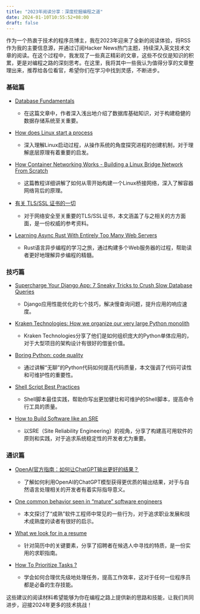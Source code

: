 ```yaml
---
title: "2023年阅读分享：深度挖掘编程之道"
date: 2024-01-10T10:55:52+08:00
draft: false
---
```


作为一个热衷于技术的程序员博主，我在2023年迎来了全新的阅读体验，将RSS作为我的主要信息源，并通过订阅Hacker News热门主题，持续深入英文技术文章的阅读。在这个过程中，我发现了一些真正精彩的文章，这些不仅仅是知识的积累，更是对编程之路的深刻思考。在这里，我将其中一些我认为值得分享的文章整理出来，推荐给各位看官，希望你们在学习中找到灵感，不断进步。

<!--more-->

### **基础篇**

- [Database Fundamentals](https://tontinton.com/posts/database-fundementals/)
  - 在这篇文章中，作者深入浅出地介绍了数据库基础知识，对于构建稳健的数据存储系统至关重要。

- [How does Linux start a process](https://iq.thc.org/how-does-linux-start-a-process)
  - 深入理解Linux启动过程，从操作系统的角度探究进程的创建机制，对于理解底层原理有着重要的启发。

- [How Container Networking Works - Building a Linux Bridge Network From Scratch](https://labs.iximiuz.com/tutorials/container-networking-from-scratch)
  - 这篇教程详细讲解了如何从零开始构建一个Linux桥接网络，深入了解容器网络背后的原理。

- [有关 TLS/SSL 证书的一切](https://www.kawabangga.com/posts/5330)
  - 对于网络安全至关重要的TLS/SSL证书，本文涵盖了与之相关的方方面面，是一份权威的参考资料。

- [Learning Async Rust With Entirely Too Many Web Servers](https://ibraheem.ca/posts/too-many-web-servers/)
  - Rust语言异步编程的学习之旅，通过构建多个Web服务器的过程，帮助读者更好地理解异步编程的精髓。

### **技巧篇**

- [Supercharge Your Django App: 7 Sneaky Tricks to Crush Slow Database Queries](https://johnnymetz.com/posts/slow-django-database-queries/)
  - Django应用性能优化的七个技巧，解决慢查询问题，提升应用的响应速度。

- [Kraken Technologies: How we organize our very large Python monolith](https://blog.europython.eu/kraken-technologies-how-we-organize-our-very-large-pythonmonolith/)
  - Kraken Technologies分享了他们是如何组织庞大的Python单体应用的，对于大型项目的架构设计有很好的借鉴价值。

- [Boring Python: code quality](https://www.b-list.org/weblog/2022/dec/19/boring-python-code-quality/)
  - 通过讲解“无聊”的Python代码如何提高代码质量，本文强调了代码可读性和可维护性的重要性。

- [Shell Script Best Practices](https://sharats.me/posts/shell-script-best-practices/)
  - Shell脚本最佳实践，帮助你写出更加健壮和可维护的Shell脚本，提高命令行工具的质量。

- [How to Build Software like an SRE](https://www.willett.io/posts/precepts/)
  - 以SRE（Site Reliability Engineering）的视角，分享了构建高可用软件的原则和实践，对于追求系统稳定性的开发者尤为重要。

### **通识篇**

- [OpenAI官方指南：如何让ChatGPT输出更好的结果？](https://www.huxiu.com/article/2440157.html)
  - 了解如何利用OpenAI的ChatGPT模型获得更优质的输出结果，对于与自然语言处理相关的开发者有着实际指导意义。

- [One common behavior seen in “mature” software engineers](https://www.luu.io/posts/mature-engineer)
  - 本文探讨了“成熟”软件工程师中常见的一些行为，对于追求职业发展和技术成熟度的读者有很好的启示。

- [What we look for in a resume](https://huyenchip.com/2023/01/24/what-we-look-for-in-a-candidate.html)
  - 针对简历中的关键要素，分享了招聘者在候选人中寻找的特质，是一份实用的求职指南。

- [How To Prioritize Tasks ?](https://jimmyislive.dev/posts/how-to-prioritize/)
  - 学会如何合理优先级地处理任务，提高工作效率，这对于任何一位程序员都是必备的生存技能。

这些建议的阅读材料希望能够为你在编程之路上提供新的思路和技能，让我们共同进步，迎接2024年更多的技术挑战！
